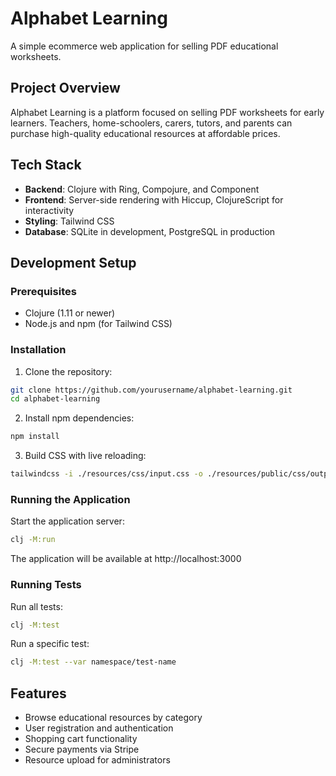 # Alphabet Learning

A simple ecommerce web application for selling PDF educational worksheets.

## Project Overview

Alphabet Learning is a platform focused on selling PDF worksheets for early learners. Teachers, home-schoolers, carers, tutors, and parents can purchase high-quality educational resources at affordable prices.

## Tech Stack

- **Backend**: Clojure with Ring, Compojure, and Component
- **Frontend**: Server-side rendering with Hiccup, ClojureScript for interactivity
- **Styling**: Tailwind CSS
- **Database**: SQLite in development, PostgreSQL in production

## Development Setup

### Prerequisites

- Clojure (1.11 or newer)
- Node.js and npm (for Tailwind CSS)

### Installation

1. Clone the repository:
```bash
git clone https://github.com/yourusername/alphabet-learning.git
cd alphabet-learning
```

2. Install npm dependencies:
```bash
npm install
```

3. Build CSS with live reloading:
```bash
tailwindcss -i ./resources/css/input.css -o ./resources/public/css/output.css --watch
```

### Running the Application

Start the application server:
```bash
clj -M:run
```

The application will be available at http://localhost:3000

### Running Tests

Run all tests:
```bash
clj -M:test
```

Run a specific test:
```bash
clj -M:test --var namespace/test-name
```

## Features

- Browse educational resources by category
- User registration and authentication
- Shopping cart functionality
- Secure payments via Stripe
- Resource upload for administrators
